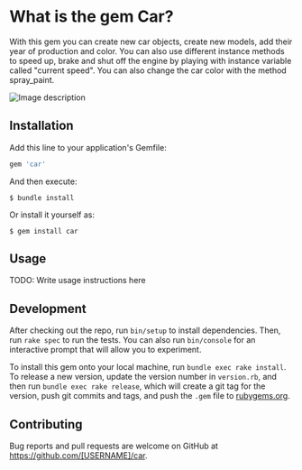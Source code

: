 # What is the gem Car?

With this gem you can create new car objects, create new models, add their year of production and color. You can also use different instance methods to speed up, brake and shut off the engine by playing with instance variable called "current speed". You can also change the car color with the method spray_paint.

![Image description](https://www.google.com/search?q=car+paint+png+icon&tbm=isch&ved=2ahUKEwja3ZWw-vnnAhUD1-AKHbyIBDsQ2-cCegQIABAA&oq=car+paint+png+icon&gs_l=img.3..0i8i30.72449.80627..81644...4.0..0.189.1537.0j10......0....1..gws-wiz-img.......0i7i30j0i8i7i30j35i39j0.j-hVkhzG28k&ei=swVcXpq4O4Ougwe8kZLYAw&bih=625&biw=1366&rlz=1C1CHBF_enMK783MK783#imgrc=ZGWIMg9fVdq30M)



## Installation

Add this line to your application's Gemfile:

```ruby
gem 'car'
```

And then execute:

    $ bundle install

Or install it yourself as:

    $ gem install car

## Usage

TODO: Write usage instructions here

## Development

After checking out the repo, run `bin/setup` to install dependencies. Then, run `rake spec` to run the tests. You can also run `bin/console` for an interactive prompt that will allow you to experiment.

To install this gem onto your local machine, run `bundle exec rake install`. To release a new version, update the version number in `version.rb`, and then run `bundle exec rake release`, which will create a git tag for the version, push git commits and tags, and push the `.gem` file to [rubygems.org](https://rubygems.org).

## Contributing

Bug reports and pull requests are welcome on GitHub at https://github.com/[USERNAME]/car.

